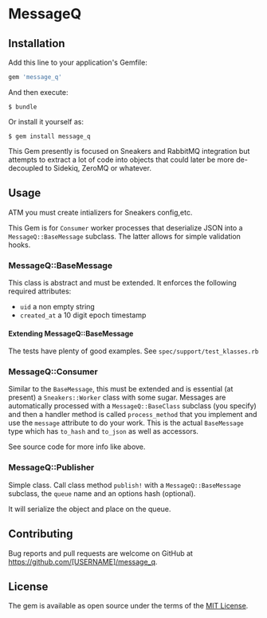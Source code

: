 # MessageQ

## Installation

Add this line to your application's Gemfile:

```ruby
gem 'message_q'
```

And then execute:

    $ bundle

Or install it yourself as:

    $ gem install message_q

This Gem presently is focused on Sneakers and RabbitMQ integration but attempts to extract a lot of code into objects that could later be more de-decoupled to Sidekiq, ZeroMQ or whatever.

## Usage

ATM you must create intializers for Sneakers config,etc. 

This Gem is for `Consumer` worker processes that deserialize JSON into a `MessageQ::BaseMessage` subclass. The latter allows for simple validation hooks. 

### MessageQ::BaseMessage

This class is abstract and must be extended. It enforces the following required attributes:

* `uid` a non empty string
* `created_at` a 10 digit epoch timestamp

#### Extending MessageQ::BaseMessage

The tests have plenty of good examples. See `spec/support/test_klasses.rb`


### MessageQ::Consumer

Similar to the `BaseMessage`, this must be extended and is essential (at present) a `Sneakers::Worker` class with some sugar. Messages are automatically processed with a `MessageQ::BaseClass` subclass (you specify) and then a handler method is called `process_method` that you implement and use the `message` attribute to do your work. This is the actual `BaseMessage` type which has `to_hash` and `to_json` as well as accessors.

See source code for more info like above.

### MessageQ::Publisher

Simple class. Call class method `publish!` with a `MessageQ::BaseMessage` subclass, the `queue` name and an options hash (optional). 

It will serialize the object and place on the queue.

## Contributing

Bug reports and pull requests are welcome on GitHub at https://github.com/[USERNAME]/message_q.


## License

The gem is available as open source under the terms of the [MIT License](http://opensource.org/licenses/MIT).

